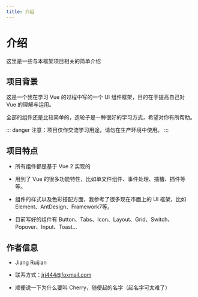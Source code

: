 ```yaml
---
title: 介绍
---
```

# 介绍

这里是一些与本框架项目相关的简单介绍

## 项目背景

这是一个我在学习 Vue 的过程中写的一个 UI 组件框架，目的在于提高自己对 Vue 的理解与运用。

全部的组件还是比较简单的，造轮子是一种很好的学习方式，希望对你有所帮助。

::: danger
注意：项目仅作交流学习用途，请勿在生产环境中使用。
:::

## 项目特点

- 所有组件都是基于 Vue 2 实现的

- 用到了 Vue 的很多功能特性，比如单文件组件、事件处理、插槽、插件等等。

- 组件的样式以及色彩搭配方面，我参考了很多现在市面上的 UI 框架，比如 Element、AntDesign、Framework7等。

- 目前写好的组件有 Button、Tabs、Icon、Layout、Grid、Switch、Popover、Input、Toast...

## 作者信息

- Jiang Ruijian

- 联系方式：jrj444@foxmail.com

- 顺便说一下为什么要叫 Cherry，随便起的名字（起名字可太难了）